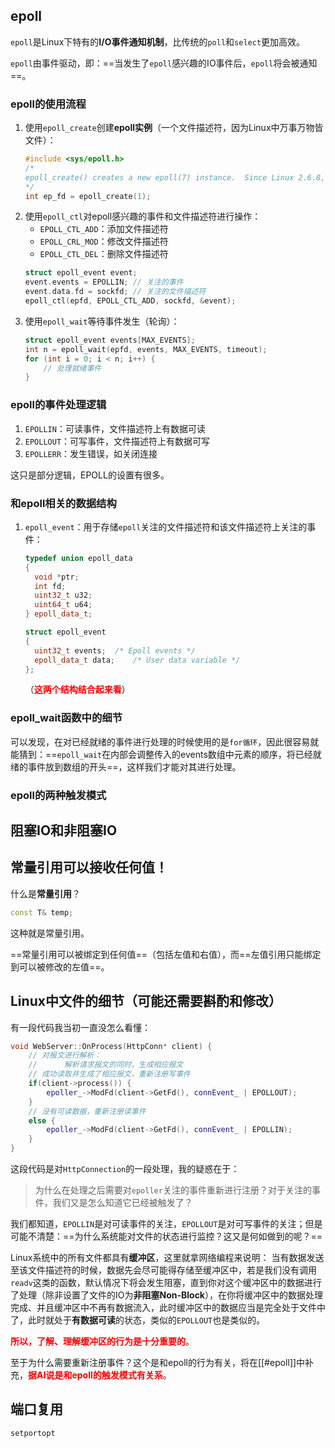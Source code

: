 ## epoll
``epoll``是Linux下特有的**I/O事件通知机制**，比传统的``poll``和``select``更加高效。

``epoll``由事件驱动，即：==当发生了``epoll``感兴趣的IO事件后，``epoll``将会被通知==。

### epoll的使用流程
1. 使用``epoll_create``创建**epoll实例**（一个文件描述符，因为Linux中万事万物皆文件）：
	```cpp
	#include <sys/epoll.h>
	/*
	epoll_create() creates a new epoll(7) instance.  Since Linux 2.6.8, the size argument is ignored, but must be greater than zero; see NOTES.
	*/
	int ep_fd = epoll_create(1);
	```
2. 使用``epoll_ctl``对epoll感兴趣的事件和文件描述符进行操作：
	- ``EPOLL_CTL_ADD``：添加文件描述符
	- ``EPOLL_CRL_MOD``：修改文件描述符
	- ``EPOLL_CTL_DEL``：删除文件描述符
	```cpp
	struct epoll_event event;
    event.events = EPOLLIN; // 关注的事件
    event.data.fd = sockfd; // 关注的文件描述符
    epoll_ctl(epfd, EPOLL_CTL_ADD, sockfd, &event);
	```
3. 使用``epoll_wait``等待事件发生（轮询）：
	```cpp
	struct epoll_event events[MAX_EVENTS];
	int n = epoll_wait(epfd, events, MAX_EVENTS, timeout);
	for (int i = 0; i < n; i++) {
	    // 处理就绪事件
	}
	```

### epoll的事件处理逻辑
1. ``EPOLLIN``：可读事件，文件描述符上有数据可读
2. ``EPOLLOUT``：可写事件，文件描述符上有数据可写
3. ``EPOLLERR``：发生错误，如关闭连接

这只是部分逻辑，EPOLL的设置有很多。

### 和epoll相关的数据结构
1. ``epoll_event``：用于存储``epoll``关注的文件描述符和该文件描述符上关注的事件：
	```cpp
	typedef union epoll_data
	{
	  void *ptr;
	  int fd;
	  uint32_t u32;
	  uint64_t u64;
	} epoll_data_t;
	
	struct epoll_event
	{
	  uint32_t events;	/* Epoll events */
	  epoll_data_t data;	/* User data variable */
	};
	```
	（<font color="red"><b>这两个结构结合起来看</b></font>）

### epoll_wait函数中的细节
可以发现，在对已经就绪的事件进行处理的时候使用的是``for循环``，因此很容易就能猜到：==``epoll_wait``在内部会调整传入的events数组中元素的顺序，将已经就绪的事件放到数组的开头==，这样我们才能对其进行处理。

### epoll的两种触发模式

## 阻塞IO和非阻塞IO


## 常量引用可以接收任何值！
什么是**常量引用**？
```cpp
const T& temp;
```
这种就是常量引用。

==常量引用可以被绑定到任何值==（包括左值和右值），而==左值引用只能绑定到可以被修改的左值==。

## Linux中文件的细节（可能还需要斟酌和修改）
有一段代码我当初一直没怎么看懂：
```cpp
void WebServer::OnProcess(HttpConn* client) {
    // 对报文进行解析：
    //      解析请求报文的同时，生成相应报文
    // 成功读取并生成了相应报文，重新注册写事件
    if(client->process()) {
        epoller_->ModFd(client->GetFd(), connEvent_ | EPOLLOUT);
    } 
    // 没有可读数据，重新注册读事件
    else {
        epoller_->ModFd(client->GetFd(), connEvent_ | EPOLLIN);
    }
}
```
这段代码是对``HttpConnection``的一段处理，我的疑惑在于：
> 为什么在处理之后需要对``epoller``关注的事件重新进行注册？对于关注的事件，我们又是怎么知道它已经被触发了？

我们都知道，``EPOLLIN``是对可读事件的关注，``EPOLLOUT``是对可写事件的关注；但是可能不清楚：==为什么系统能对文件的状态进行监控？这又是何如做到的呢？==

Linux系统中的所有文件都具有**缓冲区**，这里就拿网络编程来说明：
当有数据发送至该文件描述符的时候，数据先会尽可能得存储至缓冲区中，若是我们没有调用``readv``这类的函数，默认情况下将会发生阻塞，直到你对这个缓冲区中的数据进行了处理（除非设置了文件的IO为**非阻塞Non-Block**），在你将缓冲区中的数据处理完成、并且缓冲区中不再有数据流入，此时缓冲区中的数据应当是完全处于文件中了，此时就处于**有数据可读**的状态，类似的``EPOLLOUT``也是类似的。

<font color="red"><b>所以，了解、理解缓冲区的行为是十分重要的</b></font>。

至于为什么需要重新注册事件？这个是和epoll的行为有关，将在[[#epoll]]中补充，<font color="red"><b>据AI说是和epoll的触发模式有关系</b></font>。

## 端口复用
``setportopt``